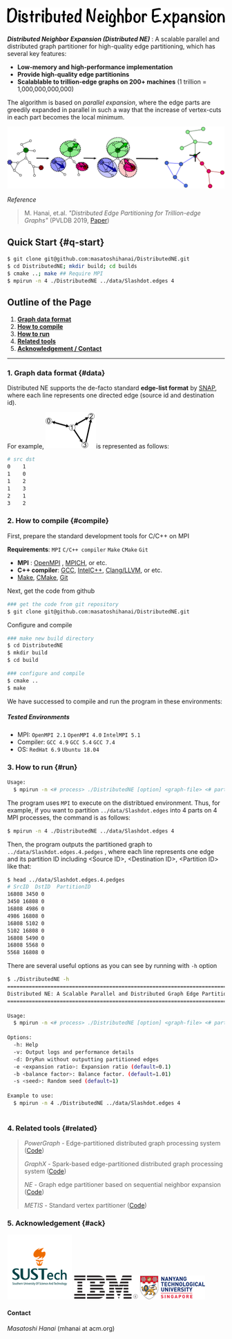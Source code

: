 ![DNE](pics/DNE_logo.png)

__*Distributed Neighbor Expansion (Distributed NE)*__ : A scalable parallel and distributed graph partitioner for high-quality edge partitioning, which has several key features:

- __Low-memory and high-performance implementation__
- __Provide high-quality edge partitionins__
- __Scalablable to trillion-edge graphs on 200+ machines__ (1 trillion = 1,000,000,000,000)

The algorithm is based on  _parallel expansion_, where the edge parts are greedily expanded in parallel in such a way that the increase of vertex-cuts in each part becomes the local minimum. 

![expansion](pics/ParallelExpansion.png)

*Reference*    

> M. Hanai, et.al. *"Distributed Edge Partitioning for Trillion-edge Graphs"* (PVLDB 2019, [Paper](https://arxiv.org/pdf/1908.05855.pdf))

## Quick Start {#q-start} 

```bash
$ git clone git@github.com:masatoshihanai/DistributedNE.git
$ cd DistributedNE; mkdir build; cd builds
$ cmake ..; make ## Require MPI 
$ mpirun -n 4 ./DistributedNE ../data/Slashdot.edges 4
```

## Outline of the Page

1. [__Graph data format__](#data)
2. [__How to compile__](#compile)
3. [__How to run__](#run)
4. [__Related tools__](#related)
5. [__Acknowledgement / Contact__](#ack)

---

### 1. Graph data format {#data}

Distributed NE supports the de-facto standard __edge-list format__ by [SNAP](https://snap.stanford.edu/data/index.html),  where each line represents one directed edge (source id and destination id).

For example, <img src="pics/Graph.png" alt="Graph" style="zoom:50%;" />is  represented as follows:

```bash
# src dst
0    1
1    0
1    2
1    3
2    1
3    2
```

### 2. How to compile {#compile}

First, prepare the standard development tools for C/C++ on MPI

__Requirements__: `MPI` `C/C++ compiler`  `Make` `CMake` `Git`

- __MPI__ : [OpenMPI](https://www.open-mpi.org/) , [MPICH](https://www.mpich.org/), or etc.
- __C++ compiler__: [GCC](https://gcc.gnu.org/install/), [IntelC++](https://software.intel.com/en-us/c-compilers), [Clang/LLVM](https://clang.llvm.org/index.html), or etc.
- [Make](https://www.gnu.org/software/make/), [CMake](https://cmake.org/), [Git](https://git-scm.com/)

Next, get the code from github

```bash
### get the code from git repository
$ git clone git@github.com:masatoshihanai/DistributedNE.git
```

Configure and compile

```bash
### make new build directory
$ cd DistributedNE
$ mkdir build
$ cd build
```

```bash
### configure and compile
$ cmake ..
$ make
```

We have successed to compile and run the program in these environments:

##### Tested Environments

- MPI:  `OpenMPI 2.1` `OpenMPI 4.0` `IntelMPI 5.1`
- Compiler: `GCC 4.9` `GCC 5.4` `GCC 7.4`
- OS: `RedHat 6.9` `Ubuntu 18.04`

### 3. How to run {#run}

```bash
Usage: 
  $ mpirun -n <# process> ./DistributedNE [option] <graph-file> <# partition> 
```

The program uses `MPI` to execute on the distribtued environment. Thus, for example, if you want to partition `../data/Slashdot.edges` into 4 parts on 4 MPI processes,  the command is as follows:

```bash
$ mpirun -n 4 ./DistributedNE ../data/Slashdot.edges 4
```

Then, the program outputs the partitioned graph to `../data/Slashdot.edges.4.pedges` , where each line represents one edge and its partition ID including  \<Source ID\>,  \<Destination ID\>, \<Partition ID\> like that: 

```bash
$ head ../data/Slashdot.edges.4.pedges
# SrcID  DstID  PartitionID 
16808 3450 0
3450 16808 0
16808 4986 0
4986 16808 0
16808 5102 0
5102 16808 0
16808 5490 0
16808 5568 0
5568 16808 0
```

There are several useful options as you can see by running with  `-h` option

```bash
$ ./DistributedNE -h
==========================================================================
Distributed NE: A Scalable Parallel and Distributed Graph Edge Partitioner
==========================================================================

Usage: 
  $ mpirun -n <# process> ./DistributedNE [option] <graph-file> <# partition> 

Options:
  -h: Help 
  -v: Output logs and performance details 
  -d: DryRun without outputting partitioned edges 
  -e <expansion ratio>: Expansion ratio (default=0.1) 
  -b <balance factor>: Balance factor. (default=1.01) 
  -s <seed>: Random seed (default=1) 

Example to use: 
  $ mpirun -n 4 ./DistributedNE ../data/Slashdot.edges 4
  
```

### 4. Related tools {#related}

>_PowerGraph_ - Edge-partitioned distributed graph processing system ([Code](https://github.com/jegonzal/PowerGraph))
>
>_GraphX_ - Spark-based edge-partitioned distributed graph processing system ([Code](https://spark.apache.org/graphx/))
>
>_NE_ - Graph edge partitioner based on sequential neighbor expansion ([Code](https://www.kdd.org/kdd2017/papers/view/graph-edge-partitioning-via-neighborhood-heuristic)) 
>
>_METIS_ - Standard vertex partitioner ([Code](http://glaros.dtc.umn.edu/gkhome/metis/metis/overview))

### 5. Acknowledgement {#ack}

![SUStech](pics/sustech.png)  ![IBM](pics/IBM.png) ![NTU](pics/NTU.png) 

#### Contact 

_Masatoshi Hanai_ (mhanai at acm.org)
